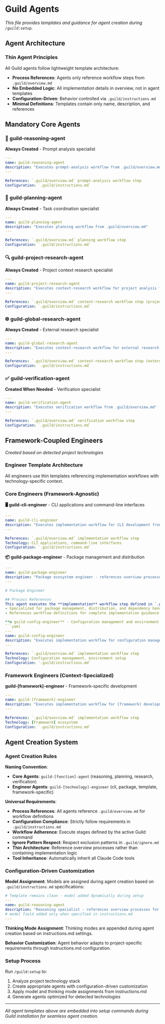 # Guild Agents

*This file provides templates and guidance for agent creation during `/guild:setup`.*

## Agent Architecture

### Thin Agent Principles
All Guild agents follow lightweight template architecture:
- **Process References**: Agents only reference workflow steps from `.guild/overview.md`
- **No Embedded Logic**: All implementation details in overview, not in agent templates
- **Configuration-Driven**: Behavior controlled via `.guild/instructions.md`
- **Minimal Definitions**: Templates contain only name, description, and references

## Mandatory Core Agents

### 🧠 guild-reasoning-agent
**Always Created** - Prompt analysis specialist
```yaml
---
name: guild-reasoning-agent
description: "Executes prompt-analysis workflow from .guild/overview.md"
---

References: `.guild/overview.md` prompt-analysis workflow step
Configuration: `.guild/instructions.md`
```

### 🎯 guild-planning-agent
**Always Created** - Task coordination specialist
```yaml
---
name: guild-planning-agent
description: "Executes planning workflow from .guild/overview.md"
---

References: `.guild/overview.md` planning workflow step
Configuration: `.guild/instructions.md`
```

### 🔍 guild-project-research-agent
**Always Created** - Project context research specialist
```yaml
---
name: guild-project-research-agent
description: "Executes context-research workflow for project analysis from .guild/overview.md"
---

References: `.guild/overview.md` context-research workflow step (project focus)
Configuration: `.guild/instructions.md`
```

### 🌐 guild-global-research-agent
**Always Created** - External research specialist
```yaml
---
name: guild-global-research-agent
description: "Executes context-research workflow for external research from .guild/overview.md"
---

References: `.guild/overview.md` context-research workflow step (external focus)
Configuration: `.guild/instructions.md`
```

### ✅ guild-verification-agent
**Created When Needed** - Verification specialist
```yaml
---
name: guild-verification-agent
description: "Executes verification workflow from .guild/overview.md"
---

References: `.guild/overview.md` verification workflow step
Configuration: `.guild/instructions.md`
```

## Framework-Coupled Engineers
*Created based on detected project technologies*

### Engineer Template Architecture
All engineers use thin templates referencing implementation workflows with technology-specific context.

### Core Engineers (Framework-Agnostic)

**🖥️ guild-cli-engineer** - CLI applications and command-line interfaces
```yaml
---
name: guild-cli-engineer
description: "Executes implementation workflow for CLI development from .guild/overview.md"
---

References: `.guild/overview.md` implementation workflow step
Technology: CLI applications, command-line interfaces
Configuration: `.guild/instructions.md`
```

**📦 guild-package-engineer** - Package management and distribution
```yaml
---
name: guild-package-engineer
description: "Package ecosystem engineer - references overview processes for workflow guidance"
---

# Package Engineer

## Process References
This agent executes the **implementation** workflow step defined in `.guild/overview.md` for package tasks:
- Specialized for package management, distribution, and dependency handling
- References workflow definitions for complete implementation guidance```

**⚙️ guild-config-engineer** - Configuration management and environment setup
```yaml
---
name: guild-config-engineer
description: "Executes implementation workflow for configuration management from .guild/overview.md"
---

References: `.guild/overview.md` implementation workflow step
Technology: Configuration management, environment setup
Configuration: `.guild/instructions.md`
```

### Framework Engineers (Context-Specialized)

**guild-[framework]-engineer** - Framework-specific development
```yaml
---
name: guild-[framework]-engineer
description: "Executes implementation workflow for [framework] development from .guild/overview.md"
---

References: `.guild/overview.md` implementation workflow step
Technology: [Framework] ecosystem
Configuration: `.guild/instructions.md`
```

## Agent Creation System

### Agent Creation Rules

**Naming Convention**:
- **Core Agents**: `guild-[function]-agent` (reasoning, planning, research, verification)
- **Engineer Agents**: `guild-[technology]-engineer` (cli, package, template, framework-specific)

**Universal Requirements**:
- **Process References**: All agents reference `.guild/overview.md` for workflow definitions
- **Configuration Compliance**: Strictly follow requirements in `.guild/instructions.md` 
- **Workflow Adherence**: Execute stages defined by the active Guild command
- **Ignore Pattern Respect**: Respect exclusion patterns in `.guild/ignore.md`
- **Thin Architecture**: Reference overview processes rather than containing implementation logic
- **Tool Inheritance**: Automatically inherit all Claude Code tools

### Configuration-Driven Customization

**Model Assignment**: Models are assigned during agent creation based on `.guild/instructions.md` specifications:
```yaml
# Template remains clean - model added dynamically during setup
---
name: guild-reasoning-agent
description: "Reasoning specialist - references overview processes for workflow guidance"
# model field added only when specified in instructions.md
---
```

**Thinking Mode Assignment**: Thinking modes are appended during agent creation based on instructions.md settings.

**Behavior Customization**: Agent behavior adapts to project-specific requirements through instructions.md configuration.

### Setup Process

Run `/guild:setup` to:
1. Analyze project technology stack
2. Create appropriate agents with configuration-driven customization
3. Apply model and thinking mode assignments from instructions.md
4. Generate agents optimized for detected technologies

---

*All agent templates above are embedded into setup commands during Guild installation for seamless agent creation.*